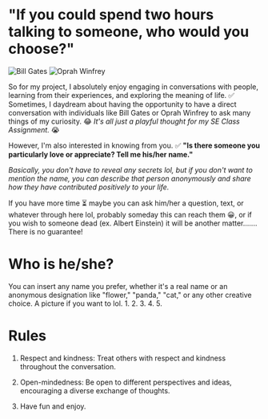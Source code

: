 # "If you could spend two hours talking to someone, who would you choose?"

![Bill Gates](https://upload.wikimedia.org/wikipedia/commons/thumb/a/a8/Bill_Gates_2017_%28cropped%29.jpg/800px-Bill_Gates_2017_%28cropped%29.jpg)
![Oprah Winfrey](https://upload.wikimedia.org/wikipedia/commons/thumb/b/bf/Oprah_in_2014.jpg/800px-Oprah_in_2014.jpg)

So for my project, I absolutely enjoy engaging in conversations with people, learning from their experiences, and exploring the meaning of life.  ✅
Sometimes, I daydream about having the opportunity to have a direct conversation with individuals like Bill Gates or Oprah Winfrey to ask many things of my curiosity. 😂
_It's all just a playful thought for my SE Class Assignment._ 😭 

However, I'm also interested in knowing from you. ✅
**"Is there someone you particularly love or appreciate? Tell me his/her name."** 

_Basically, you don't have to reveal any secrets lol, but if you don't want to mention the name, you can describe that person anonymously and share how they have contributed positively to your life._ 

If you have more time ⏳ maybe you can ask him/her a question, text, or whatever through here lol, probably someday this can reach them 😀, or if you wish to someone dead (ex. Albert Einstein) it will be another matter....... There is no guarantee!

# Who is he/she?

You can insert any name you prefer, whether it's a real name or an anonymous designation like "flower," "panda," "cat," or any other creative choice. A picture if you want to lol.
1.
2.
3.
4.
5.


# Rules

1. Respect and kindness: Treat others with respect and kindness throughout the conversation.

2. Open-mindedness: Be open to different perspectives and ideas, encouraging a diverse exchange of thoughts.

3. Have fun and enjoy.